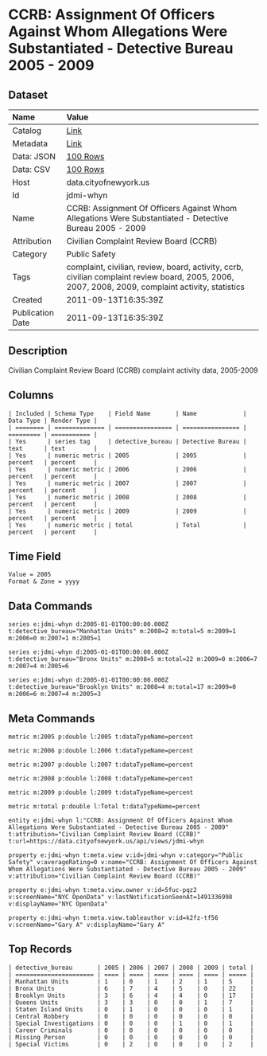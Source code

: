 # CCRB: Assignment Of Officers Against Whom Allegations Were Substantiated - Detective Bureau 2005 - 2009

## Dataset

| Name | Value |
| :--- | :---- |
| Catalog | [Link](https://catalog.data.gov/dataset/ccrb-assignment-of-officers-against-whom-allegations-were-substantiated-detective-bureau-2-e9cb8) |
| Metadata | [Link](https://data.cityofnewyork.us/api/views/jdmi-whyn) |
| Data: JSON | [100 Rows](https://data.cityofnewyork.us/api/views/jdmi-whyn/rows.json?max_rows=100) |
| Data: CSV | [100 Rows](https://data.cityofnewyork.us/api/views/jdmi-whyn/rows.csv?max_rows=100) |
| Host | data.cityofnewyork.us |
| Id | jdmi-whyn |
| Name | CCRB: Assignment Of Officers Against Whom Allegations Were Substantiated - Detective Bureau 2005 - 2009 |
| Attribution | Civilian Complaint Review Board (CCRB) |
| Category | Public Safety |
| Tags | complaint, civilian, review, board, activity, ccrb, civilian complaint review board, 2005, 2006, 2007, 2008, 2009, complaint activity, statistics |
| Created | 2011-09-13T16:35:39Z |
| Publication Date | 2011-09-13T16:35:39Z |

## Description

Civilian Complaint Review Board (CCRB) complaint activity data, 2005-2009

## Columns

```ls
| Included | Schema Type    | Field Name       | Name             | Data Type | Render Type |
| ======== | ============== | ================ | ================ | ========= | =========== |
| Yes      | series tag     | detective_bureau | Detective Bureau | text      | text        |
| Yes      | numeric metric | 2005             | 2005             | percent   | percent     |
| Yes      | numeric metric | 2006             | 2006             | percent   | percent     |
| Yes      | numeric metric | 2007             | 2007             | percent   | percent     |
| Yes      | numeric metric | 2008             | 2008             | percent   | percent     |
| Yes      | numeric metric | 2009             | 2009             | percent   | percent     |
| Yes      | numeric metric | total            | Total            | percent   | percent     |
```

## Time Field

```ls
Value = 2005
Format & Zone = yyyy
```

## Data Commands

```ls
series e:jdmi-whyn d:2005-01-01T00:00:00.000Z t:detective_bureau="Manhattan Units" m:2008=2 m:total=5 m:2009=1 m:2006=0 m:2007=1 m:2005=1

series e:jdmi-whyn d:2005-01-01T00:00:00.000Z t:detective_bureau="Bronx Units" m:2008=5 m:total=22 m:2009=0 m:2006=7 m:2007=4 m:2005=6

series e:jdmi-whyn d:2005-01-01T00:00:00.000Z t:detective_bureau="Brooklyn Units" m:2008=4 m:total=17 m:2009=0 m:2006=6 m:2007=4 m:2005=3
```

## Meta Commands

```ls
metric m:2005 p:double l:2005 t:dataTypeName=percent

metric m:2006 p:double l:2006 t:dataTypeName=percent

metric m:2007 p:double l:2007 t:dataTypeName=percent

metric m:2008 p:double l:2008 t:dataTypeName=percent

metric m:2009 p:double l:2009 t:dataTypeName=percent

metric m:total p:double l:Total t:dataTypeName=percent

entity e:jdmi-whyn l:"CCRB: Assignment Of Officers Against Whom Allegations Were Substantiated - Detective Bureau 2005 - 2009" t:attribution="Civilian Complaint Review Board (CCRB)" t:url=https://data.cityofnewyork.us/api/views/jdmi-whyn

property e:jdmi-whyn t:meta.view v:id=jdmi-whyn v:category="Public Safety" v:averageRating=0 v:name="CCRB: Assignment Of Officers Against Whom Allegations Were Substantiated - Detective Bureau 2005 - 2009" v:attribution="Civilian Complaint Review Board (CCRB)"

property e:jdmi-whyn t:meta.view.owner v:id=5fuc-pqz2 v:screenName="NYC OpenData" v:lastNotificationSeenAt=1491336998 v:displayName="NYC OpenData"

property e:jdmi-whyn t:meta.view.tableauthor v:id=k2fz-tf56 v:screenName="Gary A" v:displayName="Gary A"
```

## Top Records

```ls
| detective_bureau       | 2005 | 2006 | 2007 | 2008 | 2009 | total | 
| ====================== | ==== | ==== | ==== | ==== | ==== | ===== | 
| Manhattan Units        | 1    | 0    | 1    | 2    | 1    | 5     | 
| Bronx Units            | 6    | 7    | 4    | 5    | 0    | 22    | 
| Brooklyn Units         | 3    | 6    | 4    | 4    | 0    | 17    | 
| Queens Units           | 3    | 3    | 0    | 0    | 1    | 7     | 
| Staten Island Units    | 0    | 1    | 0    | 0    | 0    | 1     | 
| Central Robbery        | 0    | 0    | 0    | 0    | 0    | 0     | 
| Special Investigations | 0    | 0    | 0    | 1    | 0    | 1     | 
| Career Criminals       | 0    | 0    | 0    | 0    | 0    | 0     | 
| Missing Person         | 0    | 0    | 0    | 0    | 0    | 0     | 
| Special Victims        | 0    | 2    | 0    | 0    | 0    | 2     | 
```